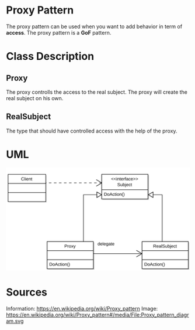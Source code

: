 # Proxy Pattern

The proxy pattern can be used when you want to add behavior in term of 
**access**. The proxy pattern is a **GoF** pattern. 

# Class Description

## Proxy

The proxy controlls the access to the real subject. The proxy will create the
real subject on his own.

## RealSubject

The type that should have controlled access with the help of the proxy.

# UML

![UML](../../../resource/Proxy_UML.png)

# Sources

Information: https://en.wikipedia.org/wiki/Proxy_pattern 
Image: https://en.wikipedia.org/wiki/Proxy_pattern#/media/File:Proxy_pattern_diagram.svg